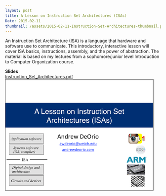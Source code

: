 ```yaml
---
layout: post
title: A Lesson on Instruction Set Architectures (ISAs)
Date: 2015-02-11
thumbnail: /assets/2015-02-11-Instruction-Set-Architectures-thumbnail.png
---
```


An Instruction Set Architecture (ISA) is a language that hardware and software use to communicate.  This introductory, interactive lesson will cover ISA basics, instructions, assembly, and the power of abstraction.  The material is based on my lectures from a sophomore/junior level Introduction to Computer Organization course.

**Slides**<br>
<a href="/assets/Instruction_Set_Architectures.pdf" target="_blank">
Instruction_Set_Architectures.pdf<br>
<img src="/assets/2015-02-11-Instruction-Set-Architectures-thumbnail.png" alt="thumbnail">
</a>
